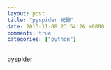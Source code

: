 ```yaml
---
layout: post
title: "pyspider 紀錄"
date: 2015-11-08 23:54:26 +0800
comments: true
categories: ["python"]
---
```


<!-- more -->

[pyspider]

[pyspider]:https://github.com/binux/pyspider